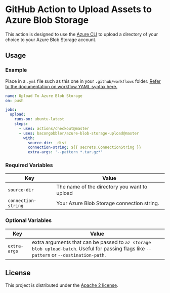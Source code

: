 # GitHub Action to Upload Assets to Azure Blob Storage

This action is designed to use the [Azure CLI](https://docs.microsoft.com/en-us/cli/azure/install-azure-cli?view=azure-cli-latest) to upload a directory of your choice to your Azure Blob Storage account.

## Usage

### Example

Place in a `.yml` file such as this one in your `.github/workflows` folder. [Refer to the documentation on workflow YAML syntax here.](https://help.github.com/en/articles/workflow-syntax-for-github-actions)

```yaml
name: Upload To Azure Blob Storage
on: push

jobs:
  upload:
    runs-on: ubuntu-latest
    steps:
      - uses: actions/checkout@master
      - uses: bacongobbler/azure-blob-storage-upload@master
        with:
          source-dir: _dist
          connection-string: ${{ secrets.ConnectionString }}
          extra-args: '--pattern *.tar.gz*'
```

### Required Variables

| Key | Value |
| ------------- | ------------- |
| `source-dir` | The name of the directory you want to upload |
| `connection-string` | Your Azure Blob Storage connection string. |

### Optional Variables

| Key | Value |
| ------------- | ------------- |
| `extra-args` | extra arguments that can be passed to `az storage blob upload-batch`. Useful for passing flags like `--pattern` or `--destination-path`. |

## License

This project is distributed under the [Apache 2 license](LICENSE.md).
